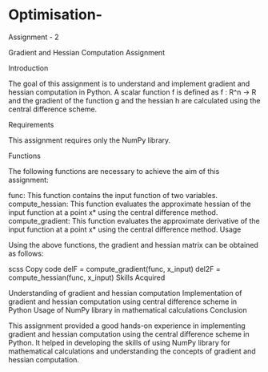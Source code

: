 # Optimisation-
Assignment - 2

Gradient and Hessian Computation Assignment

Introduction

The goal of this assignment is to understand and implement gradient and hessian computation in Python. A scalar function f is defined as f : R^n → R and the gradient of the function g and the hessian h are calculated using the central difference scheme.

Requirements

This assignment requires only the NumPy library.

Functions

The following functions are necessary to achieve the aim of this assignment:

func: This function contains the input function of two variables.
compute_hessian: This function evaluates the approximate hessian of the input function at a point x* using the central difference method.
compute_gradient: This function evaluates the approximate derivative of the input function at a point x* using the central difference method.
Usage

Using the above functions, the gradient and hessian matrix can be obtained as follows:

scss
Copy code
delF = compute_gradient(func, x_input)
del2F = compute_hessian(func, x_input)
Skills Acquired

Understanding of gradient and hessian computation
Implementation of gradient and hessian computation using central difference scheme in Python
Usage of NumPy library in mathematical calculations
Conclusion

This assignment provided a good hands-on experience in implementing gradient and hessian computation using the central difference scheme in Python. It helped in developing the skills of using NumPy library for mathematical calculations and understanding the concepts of gradient and hessian computation.


